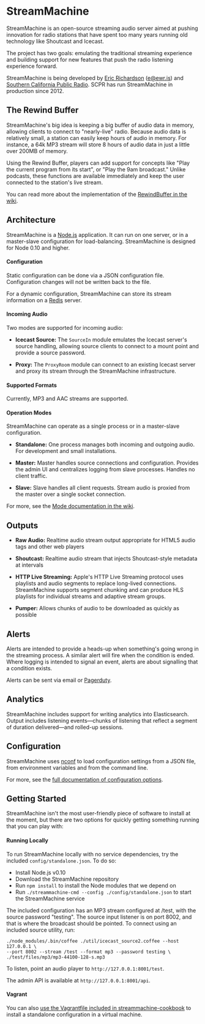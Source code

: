 # StreamMachine

StreamMachine is an open-source streaming audio server aimed at pushing
innovation for radio stations that have spent too many years running old
technology like Shoutcast and Icecast.

The project has two goals: emulating the traditional streaming experience and
building support for new features that push the radio listening experience
forward.

StreamMachine is being developed by [Eric Richardson](http://ewr.is) (e@ewr.is)
and [Southern California Public Radio](http://scpr.org). SCPR has run
StreamMachine in production since 2012.

## The Rewind Buffer

StreamMachine's big idea is keeping a big buffer of audio data in memory,
allowing clients to connect to "nearly-live" radio. Because audio data is
relatively small, a station can easily keep hours of audio in memory.  For
instance, a 64k MP3 stream will store 8 hours of audio data in just a little
over 200MB of memory.

Using the Rewind Buffer, players can add support for concepts like "Play
the current program from its start", or "Play the 9am broadcast." Unlike
podcasts, these functions are available immediately and keep the user connected
to the station's live stream.

You can read more about the implementation of the
[RewindBuffer in the wiki](https://github.com/StreamMachine/StreamMachine/wiki/RewindBuffer).

## Architecture

StreamMachine is a [Node.js](http://nodejs.org) application.  It can run on
one server, or in a master-slave configuration for load-balancing.
StreamMachine is designed for Node 0.10 and higher.

#### Configuration

Static configuration can be done via a JSON configuration file.  Configuration
changes will not be written back to the file.

For a dynamic configuration, StreamMachine can store its stream information on
a [Redis](http://redis.io) server.

#### Incoming Audio

Two modes are supported for incoming audio:

* __Icecast Source:__ The `SourceIn` module emulates the Icecast server's
	source handling, allowing source clients to connect to a mount point and
	provide a source password.

* __Proxy:__ The `ProxyRoom` module can connect to an existing Icecast server
	and proxy its stream through the StreamMachine infrastructure.

#### Supported Formats

Currently, MP3 and AAC streams are supported.

#### Operation Modes

StreamMachine can operate as a single process or in a master-slave configuration.

* __Standalone:__ One process manages both incoming and outgoing audio. For
    development and small installations.

* __Master:__ Master handles source connections and configuration. Provides the
    admin UI and centralizes logging from slave processes. Handles no client traffic.

* __Slave:__ Slave handles all client requests. Stream audio is proxied from the
    master over a single socket connection.

For more, see the
[Mode documentation in the wiki](https://github.com/StreamMachine/StreamMachine/wiki/Modes).

## Outputs

* __Raw Audio:__ Realtime audio stream output appropriate for HTML5 audio tags
    and other web players

* __Shoutcast:__ Realtime audio stream that injects Shoutcast-style metadata
    at intervals

* __HTTP Live Streaming:__ Apple's HTTP Live Streaming protocol uses playlists
    and audio segments to replace long-lived connections. StreamMachine supports
    segment chunking and can produce HLS playlists for individual streams and
    adaptive stream groups.

* __Pumper:__ Allows chunks of audio to be downloaded as quickly as possible

## Alerts

Alerts are intended to provide a heads-up when something's going wrong in
the streaming process. A similar alert will fire when the condition is ended.
Where logging is intended to signal an event, alerts are about signalling
that a condition exists.

Alerts can be sent via email or [Pagerduty](http://pagerduty.com).

## Analytics

StreamMachine includes support for writing analytics into Elasticsearch. Output
includes listening events&mdash;chunks of listening that reflect a segment of
duration delivered&mdash;and rolled-up sessions.

## Configuration

StreamMachine uses [nconf](https://github.com/flatiron/nconf) to load
configuration settings from a JSON file, from environment variables and from
the command line.

For more, see the
[full documentation of configuration options](https://github.com/StreamMachine/StreamMachine/wiki/Configuration-settings).

## Getting Started

StreamMachine isn't the most user-friendly piece of software to install at the
moment, but there are two options for quickly getting something running that
you can play with:

#### Running Locally

To run StreamMachine locally with no service dependencies, try the included `config/standalone.json`. To do so:

* Install Node.js v0.10
* Download the StreamMachine repository
* Run `npm install` to install the Node modules that we depend on
* Run `./streammachine-cmd --config ./config/standalone.json` to start the
  StreamMachine service

The included configuration has an MP3 stream configured at /test, with the source
password "testing".  The source input listener is on port 8002, and that is where
the broadcast should be pointed. To connect using an included source utility, run:

    ./node_modules/.bin/coffee ./util/icecast_source2.coffee --host 127.0.0.1 \
    --port 8002 --stream /test --format mp3 --password testing \
    ./test/files/mp3/mp3-44100-128-s.mp3

To listen, point an audio player to `http://127.0.0.1:8001/test`.

The admin API is available at `http://127.0.0.1:8001/api`.

#### Vagrant

You can also [use the Vagrantfile included in streammachine-cookbook](https://github.com/StreamMachine/streammachine-cookbook)
to install a standalone configuration in a virtual machine.